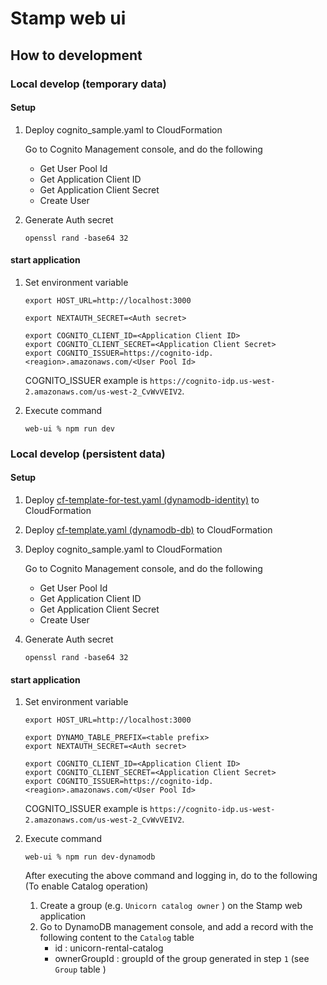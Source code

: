 # Stamp web ui

## How to development

### Local develop (temporary data)

#### Setup

1. Deploy cognito_sample.yaml to CloudFormation

   Go to Cognito Management console, and do the following

   - Get User Pool Id
   - Get Application Client ID
   - Get Application Client Secret
   - Create User

2. Generate Auth secret

   ```
   openssl rand -base64 32
   ```

#### start application

1. Set environment variable

   ```
   export HOST_URL=http://localhost:3000

   export NEXTAUTH_SECRET=<Auth secret>

   export COGNITO_CLIENT_ID=<Application Client ID>
   export COGNITO_CLIENT_SECRET=<Application Client Secret>
   export COGNITO_ISSUER=https://cognito-idp.<reagion>.amazonaws.com/<User Pool Id>
   ```

   COGNITO_ISSUER example is `https://cognito-idp.us-west-2.amazonaws.com/us-west-2_CvWvVEIV2`.

2. Execute command

   ```
   web-ui % npm run dev
   ```

### Local develop (persistent data)

#### Setup

1. Deploy [cf-template-for-test.yaml (dynamodb-identity)](./../../plugins/dynamodb-identity/cf-template-for-test.yaml) to CloudFormation

2. Deploy [cf-template.yaml (dynamodb-db)](./../../plugins/dynamodb-db/cf-template.yaml) to CloudFormation

3. Deploy cognito_sample.yaml to CloudFormation

   Go to Cognito Management console, and do the following

   - Get User Pool Id
   - Get Application Client ID
   - Get Application Client Secret
   - Create User

4. Generate Auth secret

   ```
   openssl rand -base64 32
   ```

#### start application

1. Set environment variable

   ```
   export HOST_URL=http://localhost:3000

   export DYNAMO_TABLE_PREFIX=<table prefix>
   export NEXTAUTH_SECRET=<Auth secret>

   export COGNITO_CLIENT_ID=<Application Client ID>
   export COGNITO_CLIENT_SECRET=<Application Client Secret>
   export COGNITO_ISSUER=https://cognito-idp.<reagion>.amazonaws.com/<User Pool Id>
   ```

   COGNITO_ISSUER example is `https://cognito-idp.us-west-2.amazonaws.com/us-west-2_CvWvVEIV2`.

2. Execute command

   ```
   web-ui % npm run dev-dynamodb
   ```

   After executing the above command and logging in, do to the following (To enable Catalog operation)

   1. Create a group (e.g. `Unicorn catalog owner` ) on the Stamp web application
   2. Go to DynamoDB management console, and add a record with the following content to the `Catalog` table
      - id : unicorn-rental-catalog
      - ownerGroupId : groupId of the group generated in step `1` (see `Group` table )
